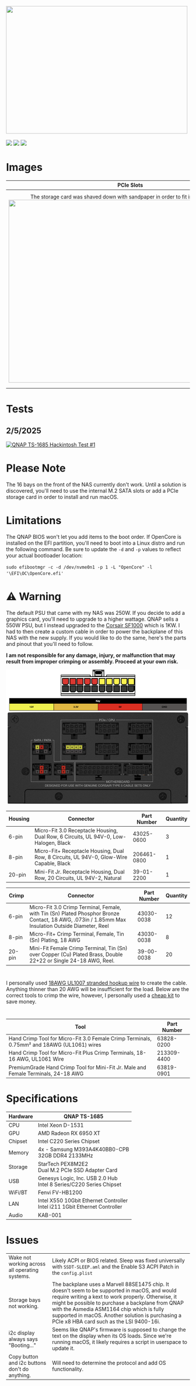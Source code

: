 <img src="https://www.qnap.com/i/_attach_file/product/photo/1000_625/267_1487217574_TS-1685_Right-angle-of-elevation.png" width="497" height="349">

[![](https://img.shields.io/badge/Bootloader-OpenCore_1.0.3_RELEASE-blue)](https://github.com/acidanthera/OpenCorePkg/releases/tag/1.0.3) [![](https://img.shields.io/badge/macOS-Sequoia%2015.4.1-148F77)](https://apps.apple.com/us/app/macos-sequoia/id6596773750?mt=12) [![](https://img.shields.io/badge/QNAP-TS--1685-1F618D)](https://www.qnap.com/en-us/product/ts-1685)

# Images
PCIe Slots  |  PSU Upgrade
:--:|:--:
The storage card was shaved down with sandpaper in order to fit inside the casing.<br><img src="Assets/QNAP_Slots.png" style="width: 667px; height: 500px;"> |  A custom cable was created to power the backplane with the new supply.<br><img src="Assets/QNAP_PSU.png" style="width: 375px; height: 500px;">

# Tests
## 2/5/2025
[![QNAP TS-1685 Hackintosh Test #1](https://img.youtube.com/vi/eVvyXmYADU4/0.jpg)](https://www.youtube.com/watch?v=eVvyXmYADU4 "QNAP TS-1685 Hackintosh Test #1")

# Please Note

The 16 bays on the front of the NAS currently don't work. Until a solution is discovered, you'll need to use the internal M.2 SATA slots or add a PCIe storage card in order to install and run macOS.

# Limitations

The QNAP BIOS won't let you add items to the boot order. If OpenCore is installed on the EFI partition, you'll need to boot into a Linux distro and run the following command. Be sure to update the `-d` and `-p` values to reflect your actual bootloader location:

`sudo efibootmgr -c -d /dev/nvme0n1 -p 1 -L "OpenCore" -l '\EFI\OC\OpenCore.efi'`

# ⚠️ Warning

The default PSU that came with my NAS was 250W. If you decide to add a graphics card, you'll need to upgrade to a higher wattage. QNAP sells a 550W PSU, but I instead upgraded to the [Corsair SF1000](https://www.corsair.com/us/en/p/psu/cp-9020257-na/sf-series-sf1000-fully-modular-80-plus-platinum-sfx-power-supply-cp-9020257-na?srsltid=AfmBOoovL2eX4BIqp2PZLZlaP9VSegQAGZZRrlZb8xMsjBT6iEyEVkF3) which is 1KW. I had to then create a custom cable in order to power the backplane of this NAS with the new supply. If you would like to do the same, here's the parts and pinout that you'll need to follow. 

**I am not responsible for any damage, injury, or malfunction that may result from improper crimping or assembly. Proceed at your own risk.**

<img src=Assets/Type_5_Custom_ATX.png>

| Housing | Connector | Part Number | Quantity |
| ------------- | ------------- | ------------- | ------------- |
| 6-pin | Micro-Fit 3.0 Receptacle Housing, Dual Row, 6 Circuits, UL 94V-0, Low-Halogen, Black | 43025-0600 | 3 |
| 8-pin | Micro-Fit+ Receptacle Housing, Dual Row, 8 Circuits, UL 94V-0, Glow-Wire Capable, Black | 206461-0800 | 1 |
| 20-pin | Mini-Fit Jr. Receptacle Housing, Dual Row, 20 Circuits, UL 94V-2, Natural | 39-01-2200 | 1 |

| Crimp | Connector | Part Number | Quantity |
| ------------- | ------------- | ------------- | ------------- |
| 6-pin | Micro-Fit 3.0 Crimp Terminal, Female, with Tin (Sn) Plated Phosphor Bronze Contact, 18 AWG, .073in / 1.85mm Max Insulation Outside Diameter, Reel | 43030-0038 | 12 |
| 8-pin | Micro-Fit+ Crimp Terminal, Female, Tin (Sn) Plating, 18 AWG | 43030-0038 | 8 |
| 20-pin | Mini-Fit Female Crimp Terminal, Tin (Sn) over Copper (Cu) Plated Brass, Double 22+22 or Single 24-18 AWG, Reel. | 39-00-0038 | 20 |
#
I personally used [18AWG UL1007 stranded hookup wire](https://www.amazon.com/dp/B00NB3TCQG?ref=ppx_yo2ov_dt_b_fed_asin_title) to create the cable. Anything thinner than 20 AWG will be insufficient for the load. Below are the correct tools to crimp the wire, however, I personally used a [cheap kit](https://www.titanrig.com/alphacool-eistools-crimping-kit.html?gad_source=1&gad_campaignid=20570235782&gbraid=0AAAAADgn6DVrV8aLjZXIrpTOn7iBzczok&gclid=CjwKCAjwkbzEBhAVEiwA4V-yqoCuLUXQ4hHpIPiAzBZZs9-BEazncC4dMtFlUTJj05wLucF5K-N1jhoC5CwQAvD_BwE) to save money.
#
| Tool | Part Number |
| ------------- | ------------- |
| Hand Crimp Tool for Micro-Fit 3.0 Female Crimp Terminals, 0.75mm² and 18AWG (UL1061) wires | 63828-0200 |
| Hand Crimp Tool for Micro-Fit Plus Crimp Terminals, 18-16 AWG, UL1061 Wire | 213309-4400 |
| PremiumGrade Hand Crimp Tool for Mini-Fit Jr. Male and Female Terminals, 24-18 AWG | 63819-0901 |

# Specifications

| Hardware | QNAP TS-1685 |
| ------------- | ------------- |
| CPU | Intel Xeon D-1531 |
| GPU | AMD Radeon RX 6950 XT |
| Chipset | Intel C220 Series Chipset |
| Memory | 4x - Samsung M393A4K40BB0-CPB<br>32GB DDR4 2133MHz |
| Storage | StarTech PEX8M2E2<br>Dual M.2 PCIe SSD Adapter Card
| USB | Genesys Logic, Inc. USB 2.0 Hub<br>Intel 8 Series/C220 Series Chipset |
| WiFi/BT | Fenvi FV-HB1200|
| LAN | Intel X550 10Gbit Ethernet Controller<br>Intel i211 1Gbit Ethernet Controller |
| Audio | KAB-001 |

# Issues
| | |
| --- | --- |
| Wake not working across all operating systems.| Likely ACPI or BIOS related. Sleep was fixed universally with `SSDT-SLEEP.aml` and the Enable S3 ACPI Patch in the `config.plist` |
| Storage bays not working. | The backplane uses a Marvell 88SE1475 chip. It doesn't seem to be supported in macOS, and would require writing a kext to work properly. Otherwise, it might be possible to purchase a backplane from QNAP with the Asmedia ASM1164 chip which is fully supported in macOS. Another solution is purchasing a PCIe x8 HBA card such as the LSI 9400-16i.
| i2c display always says "Booting..." | Seems like QNAP's firmware is supposed to change the text on the display when its OS loads. Since we're running macOS, it likely requires a script in userspace to update it.
| Copy button and i2c buttons don't do anything. | Will need to determine the protocol and add OS functionality. |